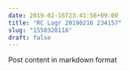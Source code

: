```yaml
---
date: 2019-02-16T23:41:58+09:00
title: "RC Logr 20190216 234157"
slug: "1550328118"
draft: false
---
```


Post content in markdown format
